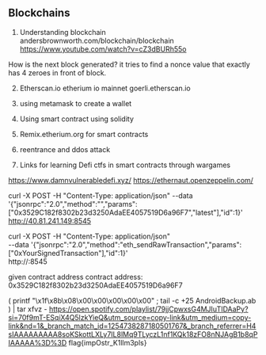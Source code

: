 ## Blockchains

1. Understanding blockchain
andersbrownworth.com/blockchain/blockchain
https://www.youtube.com/watch?v=cZ3dBURh55o

How is the next block generated?
it tries to find a nonce value that exactly has 4 zeroes in front of block.

2. Etherscan.io
etherium io mainnet
goerli.etherscan.io

3. using metamask to create a wallet
4. Using smart contract using solidity
5. Remix.etherium.org for smart contracts
6. reentrance and ddos attack

7. Links for learning Defi ctfs in smart contracts through wargames

https://www.damnvulnerabledefi.xyz/
https://ethernaut.openzeppelin.com/

curl -X POST -H "Content-Type: application/json" --data '{"jsonrpc":"2.0","method":"","params":["0x3529C182f8302b23d3250AdaEE4057519D6a96F7","latest"],"id":1}' http://40.81.241.149:8545



curl -X POST -H "Content-Type: application/json" \
--data '{"jsonrpc":"2.0","method":"eth_sendRawTransaction","params":["0xYourSignedTransaction"],"id":1}' \
http://<Your-Ethereum-Node-Address>:8545

given contract address contract address: 0x3529C182f8302b23d3250AdaEE4057519D6a96F7

( printf "\x1f\x8b\x08\x00\x00\x00\x00\x00" ; tail -c +25 AndroidBackup.ab ) |  tar xfvz -
https://open.spotify.com/playlist/79jjCpwxsG4MJIuTIDAaPy?si=70f9mT-ESqiX4Q5lzkYieQ&utm_source=copy-link&utm_medium=copy-link&nd=1&_branch_match_id=1254738287180501767&_branch_referrer=H4sIAAAAAAAAA8soKSkottLXLy7IL8lMq9TLyczL1nf1KQk18zFO8nNJAgB1b8qPIAAAAA%3D%3D
flag{impOstr_K1llm3pls}

